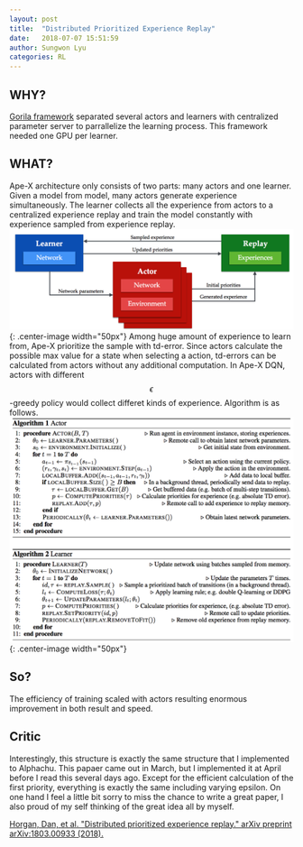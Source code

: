 ```yaml
---
layout: post
title:  "Distributed Prioritized Experience Replay"
date:   2018-07-07 15:51:59
author: Sungwon Lyu
categories: RL
---
```


## WHY? 
[Gorila framework](https://lyusungwon.github.io/rl/2018/06/13/gorila.html) separated several actors and learners with centralized parameter server to parrallelize the learning process. This framework needed one GPU per learner.

## WHAT?
Ape-X architecture only consists of two parts: many actors and one learner. Given a model from model, many actors generate experience simultaneously. The learner collects all the experience from actors to a centralized experience replay and train the model constantly with experience sampled from experience replay.
![image](/assets/images/apex1.png){: .center-image width="50px"}
Among huge amount of experience to learn from, Ape-X prioritize the sample with td-error. Since actors calculate the possible max value for a state when selecting a action, td-errors can be calculated from actors without any additional computation. In Ape-X DQN, actors with different $$\epsilon$$-greedy policy would collect differet kinds of experience. Algorithm is as follows.
![image](/assets/images/apex2.png){: .center-image width="50px"}

## So?
The efficiency of training scaled with actors resulting enormous improvement in both result and speed. 

## Critic
Interestingly, this structure is exactly the same structure that I implemented to Alphachu. This papaer came out in March, but I implemented it at April before I read this several days ago. Except for the efficient calculation of the first priority, everything is exactly the same including varying epsilon. On one hand I feel a little bit sorry to miss the chance to write a great paper, I also proud of my self thinking of the great idea all by myself. 

[Horgan, Dan, et al. "Distributed prioritized experience replay." arXiv preprint arXiv:1803.00933 (2018).](https://arxiv.org/abs/1803.00933)